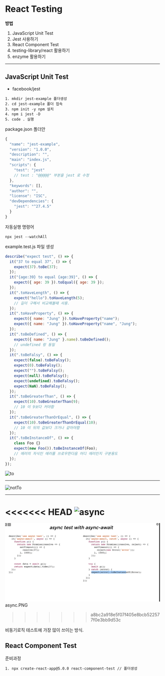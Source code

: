 # React Testing

**방법**

1. JavaScript Unit Test
2. Jest 사용하기
3. React Component Test
4. testing-library/react 활용하기
5. enzyme 활용하기

---

## JavaScript Unit Test

- facebook/jest

```
1. mkdir jest-example 폴더생성
2. cd jest-example 폴더 접속
3. npm init -y npm 설치
4. npm i jest -D
5. code . 실행
```

package.json 폴더안

```javascript
{
  "name": "jest-example",
  "version": "1.0.0",
  "description": "",
  "main": "index.js",
  "scripts": {
    "test": "jest"
    // test : "@@@@@" 부분을 jest 로 수정
  },
  "keywords": [],
  "author": "",
  "license": "ISC",
  "devDependencies": {
    "jest": "^27.4.5"
  }
}

```

자동실행 명령어

```
npx jest --watchAll
```

example.test.js 파일 생성

```javascript
describe("expect test", () => {
  it("37 to equal 37", () => {
    expect(37).toBe(37);
  });
  it("{age:39} to equal {age:39}", () => {
    expect({ age: 39 }).toEqual({ age: 39 });
  });
  it(".toHaveLength", () => {
    expect("hello").toHaveLength(5);
    // 길이 구해서 비교해볼때 사용.
  });
  it(".toHaveProperty", () => {
    expect({ name: "Jung" }).toHaveProperty("name");
    expect({ name: "Jung" }).toHaveProperty("name", "Jung");
  });
  it(".toBeDefined", () => {
    expect({ name: "Jung" }.name).toBeDefined();
    // undefined 랑 동일
  });
  it(".toBeFalsy", () => {
    expect(false).toBeFalsy();
    expect(0).toBeFalsy();
    expect("").toBeFalsy();
    expect(null).toBeFalsy();
    expect(undefined).toBeFalsy();
    expect(NaN).toBeFalsy();
  });
  it(".toBeGreaterThan", () => {
    expect(10).toBeGreaterThan(9);
    // 10 이 9보다 커야함
  });
  it(".toBeGreaterThanOrEqual", () => {
    expect(10).toBeGreaterThanOrEqual(10);
    // 10 이 뒤의 값보다 크거나 같아야함
  });
  it(".toBeInstanceOf", () => {
    class Foo {}
    expect(new Foo()).toBeInstanceOf(Foo);
    // 에러의 자식인 에러를 쓰로우한다음 어디 에러인지 구분용도
  });
});
```

![to](https://user-images.githubusercontent.com/93709088/147104024-5faddb85-66cf-4f4a-a88f-e43d8c7740ac.PNG)

---

![notTo](https://user-images.githubusercontent.com/93709088/147104097-322db6ad-d07d-408b-b2ca-1ed7a860a268.PNG)

---

<<<<<<< HEAD
![async](https://user-images.githubusercontent.com/93709088/147104131-361c50b7-e91a-48da-a507-52b6bfa486a6.PNG)
=======
![anysc](./img/async.png "async 명령어")async.PNG
>>>>>>> a8bc2a918e5f07f405e8bcb522577f0e3bb9d53c

비동기로직 테스트에 가장 많이 쓰이는 방식.

## React Component Test

준비과정

```
1. npx create-react-app@5.0.0 react-component-test // 폴더생성
```
